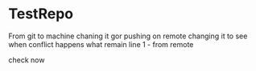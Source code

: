 # TestRepo
From git to 
machine
chaning it gor pushing on remote
changing it to see when conflict happens what remain
line 1 - from remote

check now
